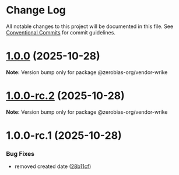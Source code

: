 # Change Log

All notable changes to this project will be documented in this file.
See [Conventional Commits](https://conventionalcommits.org) for commit guidelines.

# [1.0.0](https://github.com/zerobias-org/vendor/compare/@zerobias-org/vendor-wrike@1.0.0-rc.2...@zerobias-org/vendor-wrike@1.0.0) (2025-10-28)

**Note:** Version bump only for package @zerobias-org/vendor-wrike





# [1.0.0-rc.2](https://github.com/zerobias-org/vendor/compare/@zerobias-org/vendor-wrike@1.0.0-rc.1...@zerobias-org/vendor-wrike@1.0.0-rc.2) (2025-10-28)

**Note:** Version bump only for package @zerobias-org/vendor-wrike





# 1.0.0-rc.1 (2025-10-28)


### Bug Fixes

* removed created date ([28b11cf](https://github.com/zerobias-org/vendor/commit/28b11cf2563e9cdadd4b1dc83edd60d2fcd01df0))
